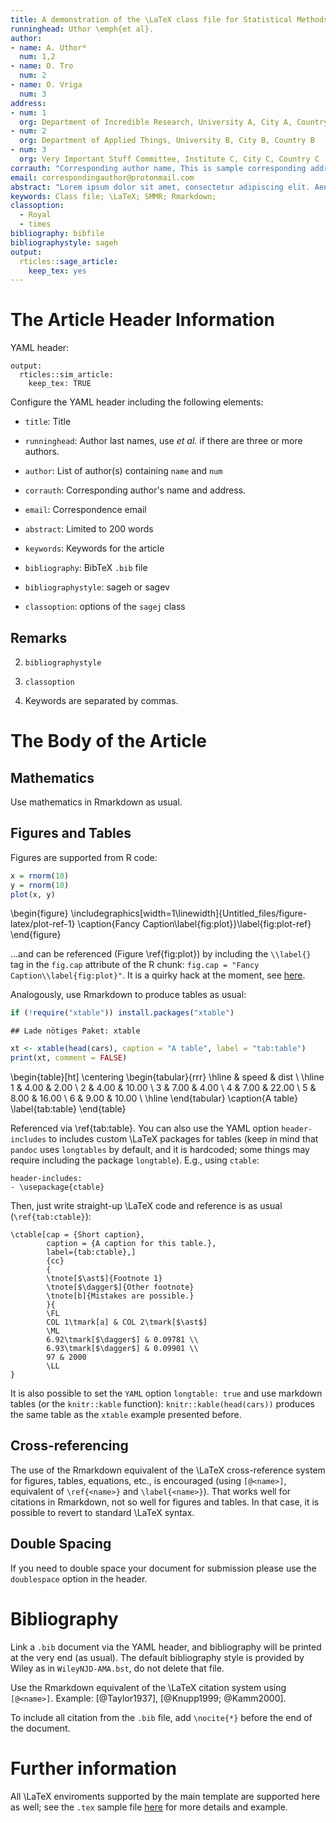 ```yaml
---
title: A demonstration of the \LaTeX class file for Statistical Methods in Medical Research with Rmarkdown
runninghead: Uthor \emph{et al}.
author:
- name: A. Uthor*
  num: 1,2
- name: O. Tro
  num: 2
- name: O. Vriga
  num: 3
address:
- num: 1
  org: Department of Incredible Research, University A, City A, Country A
- num: 2
  org: Department of Applied Things, University B, City B, Country B
- num: 3
  org: Very Important Stuff Committee, Institute C, City C, Country C
corrauth: "Corresponding author name, This is sample corresponding address."
email: correspondingauthor@protonmail.com
abstract: "Lorem ipsum dolor sit amet, consectetur adipiscing elit. Aenean ut elit odio. Donec fermentum tellus neque, vitae fringilla orci pretium vitae. Fusce maximus finibus facilisis. Donec ut ullamcorper turpis. Donec ut porta ipsum. Nullam cursus mauris a sapien ornare pulvinar. Aenean malesuada molestie erat quis mattis. Praesent scelerisque posuere faucibus. Praesent nunc nulla, ullamcorper ut ullamcorper sed, molestie ut est. Donec consequat libero nisi, non semper velit vulputate et. Quisque eleifend tincidunt ligula, bibendum finibus massa cursus eget. Curabitur aliquet vehicula quam non pulvinar. Aliquam facilisis tortor nec purus finibus, sit amet elementum eros sodales. Ut porta porttitor vestibulum. Integer molestie, leo ut maximus aliquam, velit dui iaculis nibh, eget hendrerit purus risus sit amet dolor. Sed sed tincidunt ex. Curabitur imperdiet egestas tellus in iaculis. Maecenas ante neque, pretium vel nisl at, lobortis lacinia neque. In gravida elit vel volutpat imperdiet. Sed ut nulla arcu. Proin blandit interdum ex sit amet laoreet. Phasellus efficitur, sem hendrerit mattis dapibus, nunc tellus ornare nisi, nec eleifend enim nibh ac ipsum. Aenean tincidunt nisl sit amet facilisis faucibus. Donec odio erat, bibendum eu imperdiet sed, gravida luctus turpis."
keywords: Class file; \LaTeX; SMMR; Rmarkdown;
classoption:
  - Royal
  - times
bibliography: bibfile
bibliographystyle: sageh
output:
  rticles::sage_article:
    keep_tex: yes
---
```


# The Article Header Information

YAML header:

```
output:
  rticles::sim_article:
    keep_tex: TRUE
```

Configure the YAML header including the following elements:

* `title`: Title

* `runninghead`: Author last names, use _et al._ if there are three or more authors.

* `author`: List of author(s) containing `name` and `num`

* `corrauth`: Corresponding author's name and address.

* `email`: Correspondence email

* `abstract`: Limited to 200 words

* `keywords`: Keywords for the article

* `bibliography`: BibTeX `.bib` file

* `bibliographystyle`: sageh or sagev

* `classoption`: options of the `sagej` class

## Remarks

2. `bibliographystyle`

3. `classoption`

4. Keywords are separated by commas.

# The Body of the Article

## Mathematics

Use mathematics in Rmarkdown as usual.

## Figures and Tables

Figures are supported from R code:


```r
x = rnorm(10)
y = rnorm(10)
plot(x, y)
```

\begin{figure}
\includegraphics[width=1\linewidth]{Untitled_files/figure-latex/plot-ref-1} \caption{Fancy Caption\label{fig:plot}}\label{fig:plot-ref}
\end{figure}

...and can be referenced (Figure \ref{fig:plot}) by including the `\\label{}` tag in the `fig.cap` attribute of the R chunk: `fig.cap = "Fancy Caption\\label{fig:plot}"`. It is a quirky hack at the moment, see [here](https://github.com/yihui/knitr/issues/323).

Analogously, use Rmarkdown to produce tables as usual:


```r
if (!require("xtable")) install.packages("xtable")
```

```
## Lade nötiges Paket: xtable
```

```r
xt <- xtable(head(cars), caption = "A table", label = "tab:table")
print(xt, comment = FALSE)
```

\begin{table}[ht]
\centering
\begin{tabular}{rrr}
  \hline
 & speed & dist \\ 
  \hline
1 & 4.00 & 2.00 \\ 
  2 & 4.00 & 10.00 \\ 
  3 & 7.00 & 4.00 \\ 
  4 & 7.00 & 22.00 \\ 
  5 & 8.00 & 16.00 \\ 
  6 & 9.00 & 10.00 \\ 
   \hline
\end{tabular}
\caption{A table} 
\label{tab:table}
\end{table}

Referenced via \ref{tab:table}. You can also use the YAML option `header-includes` to includes custom \LaTeX packages for tables (keep in mind that `pandoc` uses `longtables` by default, and it is hardcoded; some things may require including the package `longtable`). E.g., using `ctable`:
```
header-includes:
- \usepackage{ctable}
```
Then, just write straight-up \LaTeX code and reference is as usual (`\ref{tab:ctable}`):
```
\ctable[cap = {Short caption},
        caption = {A caption for this table.},
        label={tab:ctable},]
        {cc}
        {
        \tnote[$\ast$]{Footnote 1}
        \tnote[$\dagger$]{Other footnote}
        \tnote[b]{Mistakes are possible.}
        }{
        \FL
        COL 1\tmark[a] & COL 2\tmark[$\ast$]
        \ML
        6.92\tmark[$\dagger$] & 0.09781 \\
        6.93\tmark[$\dagger$] & 0.09901 \\
        97 & 2000
        \LL
}
```

It is also possible to set the `YAML` option `longtable: true` and use markdown tables (or the `knitr::kable` function): `knitr::kable(head(cars))` produces the same table as the `xtable` example presented before.

## Cross-referencing

The use of the Rmarkdown equivalent of the \LaTeX cross-reference system
for figures, tables, equations, etc., is encouraged (using `[@<name>]`, equivalent of `\ref{<name>}` and `\label{<name>}`). That works well for citations in Rmarkdown, not so well for figures and tables. In that case, it is possible to revert to standard \LaTeX syntax.

## Double Spacing

If you need to double space your document for submission please use the `doublespace` option in the header.

# Bibliography

Link a `.bib` document via the YAML header, and bibliography will be printed at the very end (as usual). The default bibliography style is provided by Wiley as in `WileyNJD-AMA.bst`, do not delete that file.

Use the Rmarkdown equivalent of the \LaTeX citation system using `[@<name>]`. Example: [@Taylor1937], [@Knupp1999; @Kamm2000].

To include all citation from the `.bib` file, add `\nocite{*}` before the end of the document.

# Further information

All \LaTeX enviroments supported by the main template are supported here as well; see the `.tex` sample file [here](http://onlinelibrary.wiley.com/journal/10.1002/(ISSN)1097-0258/homepage/la_tex_class_file.htm) for more details and example.

